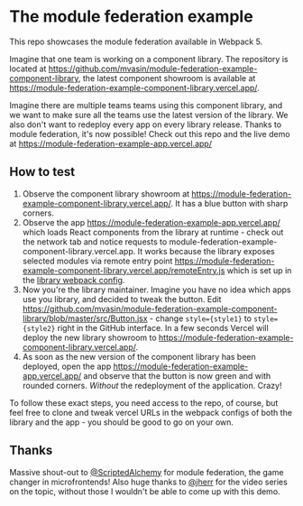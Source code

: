 # The module federation example

This repo showcases the module federation available in Webpack 5.

Imagine that one team is working on a component library. The repository is located at https://github.com/mvasin/module-federation-example-component-library, the latest component showroom is available at https://module-federation-example-component-library.vercel.app/.

Imagine there are multiple teams teams using this component library, and we want to make sure all the teams use the latest version of the library. We also don't want to redeploy every app on every library release. Thanks to module federation, it's now possible! Check out this repo and the live demo at https://module-federation-example-app.vercel.app/


## How to test
1. Observe the component library showroom at https://module-federation-example-component-library.vercel.app/. It has a blue button with sharp corners.
2. Observe the app https://module-federation-example-app.vercel.app/ which loads React components from the library at runtime - check out the network tab and notice requests to module-federation-example-component-library.vercel.app. It works because the library exposes selected modules via remote entry point https://module-federation-example-component-library.vercel.app/remoteEntry.js which is set up in the [library webpack config](https://github.com/mvasin/module-federation-example-component-library/blob/master/webpack.config.js).
3. Now you're the library maintainer. Imagine you have no idea which apps use you library, and decided to tweak the button. Edit https://github.com/mvasin/module-federation-example-component-library/blob/master/src/Button.jsx - change `style={style1}` to `style={style2}` right in the GitHub interface. In a few seconds Vercel will deploy the new library showroom to https://module-federation-example-component-library.vercel.app/.
4. As soon as the new version of the component library has been deployed, open the app https://module-federation-example-app.vercel.app/ and observe that the button is now green and with rounded corners. _Without_ the redeployment of the application. Crazy!

To follow these exact steps, you need access to the repo, of course, but feel free to clone and tweak vercel URLs in the webpack configs of both the library and the app - you should be good to go on your own.

## Thanks
Massive shout-out to [@ScriptedAlchemy](https://github.com/ScriptedAlchemy) for module federation, the game changer in microfrontends! Also huge thanks to [@jherr](https://github.com/jherr) for the video series on the topic, without those I wouldn't be able to come up with this demo.